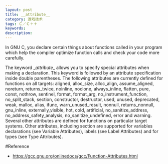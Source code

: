 ```yaml
---
layout: post
title: __attribute__
category: 游戏技术
tags: Ｃ／Ｃ＋＋
keywords: 
description: 
---
```

In GNU C, you declare certain things about functions called in your program which help the compiler optimize function calls and check your code more carefully.

The keyword \__attribute__ allows you to specify special attributes when making a declaration. This keyword is followed by an attribute specification inside double parentheses. The following attributes are currently defined for functions on all targets: aligned, alloc_size, alloc_align, assume_aligned, noreturn, returns_twice, noinline, noclone, always_inline, flatten, pure, const, nothrow, sentinel, format, format_arg, no_instrument_function, no_split_stack, section, constructor, destructor, used, unused, deprecated, weak, malloc, alias, ifunc, warn_unused_result, nonnull, returns_nonnull, gnu_inline, externally_visible, hot, cold, artificial, no_sanitize_address, no_address_safety_analysis, no_sanitize_undefined, error and warning. Several other attributes are defined for functions on particular target systems. Other attributes, including section are supported for variables declarations (see Variable Attributes), labels (see Label Attributes) and for types (see Type Attributes).

#Reference
* <https://gcc.gnu.org/onlinedocs/gcc/Function-Attributes.html>





